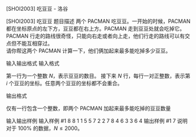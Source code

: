 



[SHOI2003] 吃豆豆 - 洛谷














[SHOI2003] 吃豆豆
题目描述
两个 PACMAN 吃豆豆。一开始的时候，PACMAN 都在坐标原点的左下方，豆豆都在右上方。PACMAN 走到豆豆处就会吃掉它。  
PACMAN 行走的路线很奇怪，只能向右走或者向上走，他们行走的路线可以有交点但不能互相穿过。  
请你帮这两个 PACMAN 计算一下，他们俩加起来最多能吃掉多少豆豆。

输入输出格式
输入格式

第一行为一个整数 $N$，表示豆豆的数目。 接下来 $N$ 行，每行一对正整数，表示第 $i$ 个豆豆的坐标。任意两个豆豆的坐标都不会重合。

输出格式

仅有一行包含一个整数，即两个 PACMAN 加起来最多能吃掉的豆豆数量

输入输出样例
输入样例 #1
8 
8 1 
1 5
5 7 
2 2 
7 8 
4 6 
3 3 
6 4
输出样例 #1
7
说明
对于 $100\%$ 的数据，$N \leq 2000$。






